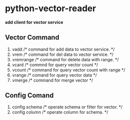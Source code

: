 python-vector-reader
====================

#### add client for vector service

Vector Command
------------------

1. vadd  /* command for add data to vector service. */
2. vrem  /* command for del data to vector service. */
3. vremrange /* command for delete data with range. */
4. vcard /* commnd for query vector count */
5. vcount /* command for query vector count with range */
6. vrange /* comand for query vector data */
7. vmerge /* command for merge vector */

Config Comand 
-------------------

1. config schema /* operate schema or filter for vector. */ 
2. config column /* operate column for schema.  */
